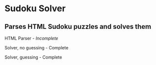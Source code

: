 # Sudoku Solver

## Parses HTML Sudoku puzzles and solves them


HTML Parser - *Incomplete*

Solver, no guessing - Complete

Solver, guessing - Complete

